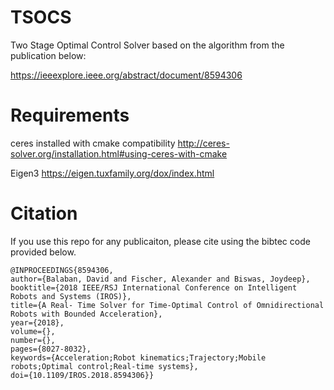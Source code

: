 # TSOCS
Two Stage Optimal Control Solver based on the algorithm from the publication below:

https://ieeexplore.ieee.org/abstract/document/8594306

# Requirements
ceres installed with cmake compatibility
http://ceres-solver.org/installation.html#using-ceres-with-cmake

Eigen3
https://eigen.tuxfamily.org/dox/index.html

# Citation
If you use this repo for any publicaiton, please cite using the bibtec code provided below.


    @INPROCEEDINGS{8594306,
    author={Balaban, David and Fischer, Alexander and Biswas, Joydeep},
    booktitle={2018 IEEE/RSJ International Conference on Intelligent Robots and Systems (IROS)}, 
    title={A Real- Time Solver for Time-Optimal Control of Omnidirectional Robots with Bounded Acceleration}, 
    year={2018},
    volume={},
    number={},
    pages={8027-8032},
    keywords={Acceleration;Robot kinematics;Trajectory;Mobile robots;Optimal control;Real-time systems},
    doi={10.1109/IROS.2018.8594306}}
